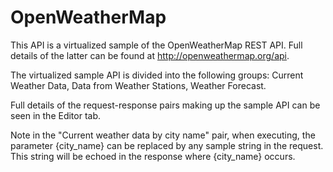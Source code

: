 # OpenWeatherMap

This API is a virtualized sample of the OpenWeatherMap REST API.  Full details of the latter can be found at
http://openweathermap.org/api.

The virtualized sample API is divided into the following groups: Current Weather Data, Data from Weather Stations, Weather Forecast.

Full details of the request-response pairs making up the sample API can be seen in the Editor tab.

Note in the "Current weather data by city name" pair, when executing, the parameter {city_name} can be replaced by any sample string in the request.  This string will be echoed in the response where {city_name} occurs.
